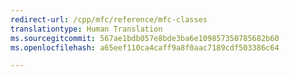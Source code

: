 ```yaml
---
redirect-url: /cpp/mfc/reference/mfc-classes
translationtype: Human Translation
ms.sourcegitcommit: 567ae1bdb057e8bde3ba6e109857350785682b60
ms.openlocfilehash: a65eef110ca4caff9a8f0aac7189cdf503386c64

---
```




<!--HONumber=Jan17_HO2-->


